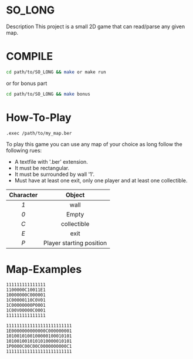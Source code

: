 # SO_LONG
Description This project is a small 2D game that can read/parse any given map.
# COMPILE
```Bash
cd path/to/SO_LONG && make or make run
```
or for bonus part
```Bash
cd path/to/SO_LONG && make bonus
```
# How-To-Play

```Bash
.exec /path/to/my_map.ber
```
To play this game you can use any map of your choice as long follow the following rues:
* A textfile with '.ber' extension.
* It must be rectangular.
* It must be surrounded by wall '1'.
* Must have at least one exit, only one player and at least one collectible.

|  Character  |          Object          |
|:-----------:|:------------------------:|
|     *1*     | wall                     |
|     *0*     | Empty                    |
|     *C*     | collectible              |
|     *E*     | exit                     |
|     *P*     | Player starting position |
# Map-Examples
```
111111111111111
1100000C10011E1
10000000C000001
1C00000110C0V01
1C00000000P0001
1C00V00000C0001
111111111111111
```
```
1111111111111111111111111
1E0000000000000C000000001
1010010100100000100010101
1010010010101010000010101
1P0000C00C00C0000000000C1
1111111111111111111111111
```
